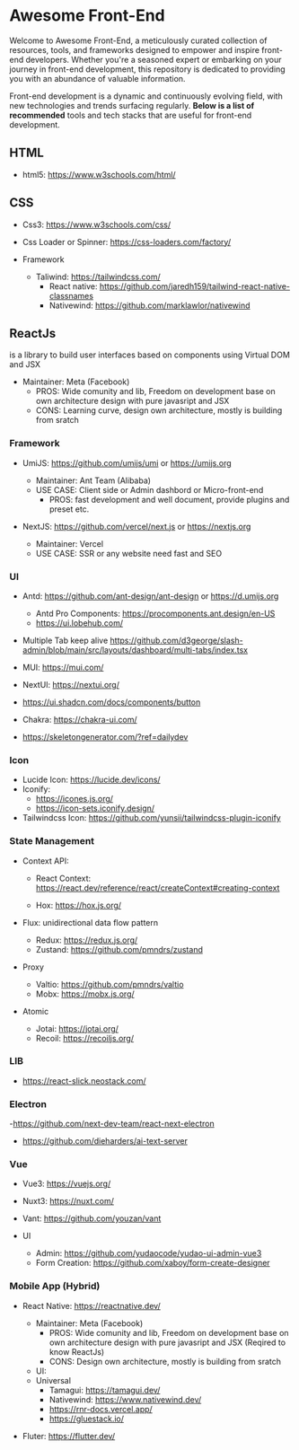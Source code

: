 # Awesome Front-End

Welcome to Awesome Front-End, a meticulously curated collection of resources, tools, and frameworks designed to empower and inspire front-end developers. Whether you're a seasoned expert or embarking on your journey in front-end development, this repository is dedicated to providing you with an abundance of valuable information.

Front-end development is a dynamic and continuously evolving field, with new technologies and trends surfacing regularly. **Below is a list of recommended** tools and tech stacks that are useful for front-end development.

## HTML
  - html5: https://www.w3schools.com/html/

## CSS
 - Css3: https://www.w3schools.com/css/
 - Css Loader or Spinner: https://css-loaders.com/factory/

 - Framework

   - Taliwind: https://tailwindcss.com/
     - React native: https://github.com/jaredh159/tailwind-react-native-classnames
     - Nativewind: https://github.com/marklawlor/nativewind


## ReactJs
  is a library to build user interfaces based on components using Virtual DOM and JSX
- Maintainer: Meta (Facebook)
    - PROS: Wide comunity and lib, Freedom on development base on own architecture design with pure javasript and JSX
    - CONS: Learning curve, design own architecture, mostly is building from sratch

### Framework
- UmiJS: https://github.com/umijs/umi or https://umijs.org
  - Maintainer: Ant Team (Alibaba) 
  - USE CASE: Client side or Admin dashbord or Micro-front-end
    - PROS: fast development and well document, provide plugins and preset etc.

- NextJS: https://github.com/vercel/next.js or https://nextjs.org
  - Maintainer: Vercel 
  - USE CASE: SSR or any website need fast and SEO

### UI 
- Antd: https://github.com/ant-design/ant-design or https://d.umijs.org
  - Antd Pro Components: https://procomponents.ant.design/en-US
  - https://ui.lobehub.com/
- Multiple Tab keep alive https://github.com/d3george/slash-admin/blob/main/src/layouts/dashboard/multi-tabs/index.tsx

- MUI: https://mui.com/
- NextUI: https://nextui.org/
- https://ui.shadcn.com/docs/components/button
- Chakra: https://chakra-ui.com/
- https://skeletongenerator.com/?ref=dailydev

### Icon

- Lucide Icon: https://lucide.dev/icons/
- Iconify: 
    - https://icones.js.org/
    - https://icon-sets.iconify.design/
- Tailwindcss Icon: https://github.com/yunsii/tailwindcss-plugin-iconify

### State Management

- Context API: 

  - React Context: https://react.dev/reference/react/createContext#creating-context
    
  - Hox: https://hox.js.org/

- Flux: unidirectional data flow pattern

   - Redux: https://redux.js.org/
   - Zustand: https://github.com/pmndrs/zustand

- Proxy

   - Valtio: https://github.com/pmndrs/valtio
   - Mobx: https://mobx.js.org/

- Atomic

  - Jotai: https://jotai.org/
  - Recoil: https://recoiljs.org/
 
### LIB
  - https://react-slick.neostack.com/

### Electron 
-https://github.com/next-dev-team/react-next-electron
- https://github.com/dieharders/ai-text-server


### Vue
  - Vue3: https://vuejs.org/
  - Nuxt3: https://nuxt.com/
  - Vant: https://github.com/youzan/vant

- UI
  - Admin: https://github.com/yudaocode/yudao-ui-admin-vue3
  - Form Creation: https://github.com/xaboy/form-create-designer

### Mobile App (Hybrid)

- React Native: https://reactnative.dev/
  - Maintainer: Meta (Facebook)
    - PROS: Wide comunity and lib, Freedom on development base on own architecture design with pure javasript and JSX (Reqired to know ReactJs)
    - CONS: Design own architecture, mostly is building from sratch
   - UI:
    - Universal
      - Tamagui: https://tamagui.dev/
      - Nativewind: https://www.nativewind.dev/
      - https://rnr-docs.vercel.app/
      - https://gluestack.io/

- Fluter: https://flutter.dev/

